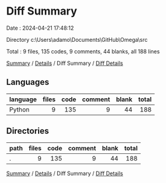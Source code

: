 # Diff Summary

Date : 2024-04-21 17:48:12

Directory c:\\Users\\adamo\\Documents\\GitHub\\Omega\\src

Total : 9 files,  135 codes, 9 comments, 44 blanks, all 188 lines

[Summary](results.md) / [Details](details.md) / Diff Summary / [Diff Details](diff-details.md)

## Languages
| language | files | code | comment | blank | total |
| :--- | ---: | ---: | ---: | ---: | ---: |
| Python | 9 | 135 | 9 | 44 | 188 |

## Directories
| path | files | code | comment | blank | total |
| :--- | ---: | ---: | ---: | ---: | ---: |
| . | 9 | 135 | 9 | 44 | 188 |

[Summary](results.md) / [Details](details.md) / Diff Summary / [Diff Details](diff-details.md)